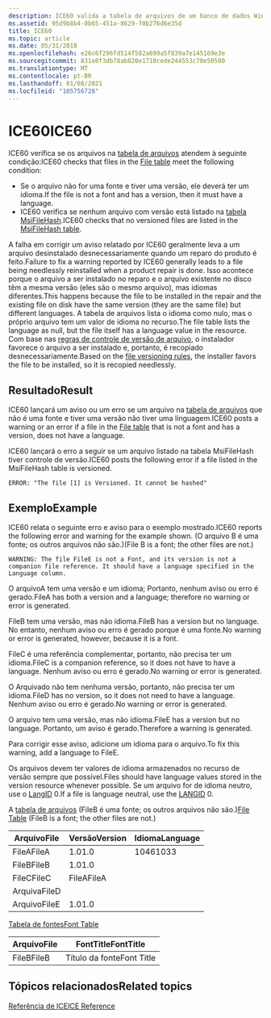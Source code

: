 ```yaml
---
description: ICE60 valida a tabela de arquivos de um banco de dados Windows Installer.
ms.assetid: 95d9b8b4-0b65-451a-8629-f0b276d6e35d
title: ICE60
ms.topic: article
ms.date: 05/31/2018
ms.openlocfilehash: e26c6f296fd514f582a699a5f839a7e145169e3e
ms.sourcegitcommit: 831e8f3db78ab820e1710cede244553c70e50500
ms.translationtype: MT
ms.contentlocale: pt-BR
ms.lasthandoff: 01/08/2021
ms.locfileid: "105756728"
---
```

# <a name="ice60"></a><span data-ttu-id="1e1c2-103">ICE60</span><span class="sxs-lookup"><span data-stu-id="1e1c2-103">ICE60</span></span>

<span data-ttu-id="1e1c2-104">ICE60 verifica se os arquivos na [tabela de arquivos](file-table.md) atendem à seguinte condição:</span><span class="sxs-lookup"><span data-stu-id="1e1c2-104">ICE60 checks that files in the [File table](file-table.md) meet the following condition:</span></span>

-   <span data-ttu-id="1e1c2-105">Se o arquivo não for uma fonte e tiver uma versão, ele deverá ter um idioma.</span><span class="sxs-lookup"><span data-stu-id="1e1c2-105">If the file is not a font and has a version, then it must have a language.</span></span>
-   <span data-ttu-id="1e1c2-106">ICE60 verifica se nenhum arquivo com versão está listado na [tabela MsiFileHash](msifilehash-table.md).</span><span class="sxs-lookup"><span data-stu-id="1e1c2-106">ICE60 checks that no versioned files are listed in the [MsiFileHash table](msifilehash-table.md).</span></span>

<span data-ttu-id="1e1c2-107">A falha em corrigir um aviso relatado por ICE60 geralmente leva a um arquivo desinstalado desnecessariamente quando um reparo do produto é feito.</span><span class="sxs-lookup"><span data-stu-id="1e1c2-107">Failure to fix a warning reported by ICE60 generally leads to a file being needlessly reinstalled when a product repair is done.</span></span> <span data-ttu-id="1e1c2-108">Isso acontece porque o arquivo a ser instalado no reparo e o arquivo existente no disco têm a mesma versão (eles são o mesmo arquivo), mas idiomas diferentes.</span><span class="sxs-lookup"><span data-stu-id="1e1c2-108">This happens because the file to be installed in the repair and the existing file on disk have the same version (they are the same file) but different languages.</span></span> <span data-ttu-id="1e1c2-109">A tabela de arquivos lista o idioma como nulo, mas o próprio arquivo tem um valor de idioma no recurso.</span><span class="sxs-lookup"><span data-stu-id="1e1c2-109">The file table lists the language as null, but the file itself has a language value in the resource.</span></span> <span data-ttu-id="1e1c2-110">Com base nas [regras de controle de versão de arquivo](file-versioning-rules.md), o instalador favorece o arquivo a ser instalado e, portanto, é recopiado desnecessariamente.</span><span class="sxs-lookup"><span data-stu-id="1e1c2-110">Based on the [file versioning rules](file-versioning-rules.md), the installer favors the file to be installed, so it is recopied needlessly.</span></span>

## <a name="result"></a><span data-ttu-id="1e1c2-111">Resultado</span><span class="sxs-lookup"><span data-stu-id="1e1c2-111">Result</span></span>

<span data-ttu-id="1e1c2-112">ICE60 lançará um aviso ou um erro se um arquivo na [tabela de arquivos](file-table.md) que não é uma fonte e tiver uma versão não tiver uma linguagem.</span><span class="sxs-lookup"><span data-stu-id="1e1c2-112">ICE60 posts a warning or an error if a file in the [File table](file-table.md) that is not a font and has a version, does not have a language.</span></span>

<span data-ttu-id="1e1c2-113">ICE60 lançará o erro a seguir se um arquivo listado na tabela MsiFileHash tiver controle de versão.</span><span class="sxs-lookup"><span data-stu-id="1e1c2-113">ICE60 posts the following error if a file listed in the MsiFileHash table is versioned.</span></span>

``` syntax
ERROR: "The file [1] is Versioned. It cannot be hashed"
```

## <a name="example"></a><span data-ttu-id="1e1c2-114">Exemplo</span><span class="sxs-lookup"><span data-stu-id="1e1c2-114">Example</span></span>

<span data-ttu-id="1e1c2-115">ICE60 relata o seguinte erro e aviso para o exemplo mostrado.</span><span class="sxs-lookup"><span data-stu-id="1e1c2-115">ICE60 reports the following error and warning for the example shown.</span></span> <span data-ttu-id="1e1c2-116">(O arquivo B é uma fonte; os outros arquivos não são.)</span><span class="sxs-lookup"><span data-stu-id="1e1c2-116">(File B is a font; the other files are not.)</span></span>

``` syntax
WARNING: The file FileE is not a Font, and its version is not a companion file reference. It should have a language specified in the Language column.
```

<span data-ttu-id="1e1c2-117">O arquivoA tem uma versão e um idioma; Portanto, nenhum aviso ou erro é gerado.</span><span class="sxs-lookup"><span data-stu-id="1e1c2-117">FileA has both a version and a language; therefore no warning or error is generated.</span></span>

<span data-ttu-id="1e1c2-118">FileB tem uma versão, mas não idioma.</span><span class="sxs-lookup"><span data-stu-id="1e1c2-118">FileB has a version but no language.</span></span> <span data-ttu-id="1e1c2-119">No entanto, nenhum aviso ou erro é gerado porque é uma fonte.</span><span class="sxs-lookup"><span data-stu-id="1e1c2-119">No warning or error is generated, however, because it is a font.</span></span>

<span data-ttu-id="1e1c2-120">FileC é uma referência complementar, portanto, não precisa ter um idioma.</span><span class="sxs-lookup"><span data-stu-id="1e1c2-120">FileC is a companion reference, so it does not have to have a language.</span></span> <span data-ttu-id="1e1c2-121">Nenhum aviso ou erro é gerado.</span><span class="sxs-lookup"><span data-stu-id="1e1c2-121">No warning or error is generated.</span></span>

<span data-ttu-id="1e1c2-122">O Arquivado não tem nenhuma versão, portanto, não precisa ter um idioma.</span><span class="sxs-lookup"><span data-stu-id="1e1c2-122">FileD has no version, so it does not need to have a language.</span></span> <span data-ttu-id="1e1c2-123">Nenhum aviso ou erro é gerado.</span><span class="sxs-lookup"><span data-stu-id="1e1c2-123">No warning or error is generated.</span></span>

<span data-ttu-id="1e1c2-124">O arquivo tem uma versão, mas não idioma.</span><span class="sxs-lookup"><span data-stu-id="1e1c2-124">FileE has a version but no language.</span></span> <span data-ttu-id="1e1c2-125">Portanto, um aviso é gerado.</span><span class="sxs-lookup"><span data-stu-id="1e1c2-125">Therefore a warning is generated.</span></span>

<span data-ttu-id="1e1c2-126">Para corrigir esse aviso, adicione um idioma para o arquivo.</span><span class="sxs-lookup"><span data-stu-id="1e1c2-126">To fix this warning, add a language to FileE.</span></span>

<span data-ttu-id="1e1c2-127">Os arquivos devem ter valores de idioma armazenados no recurso de versão sempre que possível.</span><span class="sxs-lookup"><span data-stu-id="1e1c2-127">Files should have language values stored in the version resource whenever possible.</span></span> <span data-ttu-id="1e1c2-128">Se um arquivo for de idioma neutro, use o [LangID](column-data-types.md) 0.</span><span class="sxs-lookup"><span data-stu-id="1e1c2-128">If a file is language neutral, use the [LANGID](column-data-types.md) 0.</span></span>

<span data-ttu-id="1e1c2-129">A [tabela de arquivos](file-table.md) (FileB é uma fonte; os outros arquivos não são.)</span><span class="sxs-lookup"><span data-stu-id="1e1c2-129">[File Table](file-table.md) (FileB is a font; the other files are not.)</span></span>



| <span data-ttu-id="1e1c2-130">Arquivo</span><span class="sxs-lookup"><span data-stu-id="1e1c2-130">File</span></span>  | <span data-ttu-id="1e1c2-131">Versão</span><span class="sxs-lookup"><span data-stu-id="1e1c2-131">Version</span></span> | <span data-ttu-id="1e1c2-132">Idioma</span><span class="sxs-lookup"><span data-stu-id="1e1c2-132">Language</span></span> |
|-------|---------|----------|
| <span data-ttu-id="1e1c2-133">FileA</span><span class="sxs-lookup"><span data-stu-id="1e1c2-133">FileA</span></span> | <span data-ttu-id="1e1c2-134">1.0</span><span class="sxs-lookup"><span data-stu-id="1e1c2-134">1.0</span></span>     | <span data-ttu-id="1e1c2-135">1046</span><span class="sxs-lookup"><span data-stu-id="1e1c2-135">1033</span></span>     |
| <span data-ttu-id="1e1c2-136">FileB</span><span class="sxs-lookup"><span data-stu-id="1e1c2-136">FileB</span></span> | <span data-ttu-id="1e1c2-137">1.0</span><span class="sxs-lookup"><span data-stu-id="1e1c2-137">1.0</span></span>     |          |
| <span data-ttu-id="1e1c2-138">FileC</span><span class="sxs-lookup"><span data-stu-id="1e1c2-138">FileC</span></span> | <span data-ttu-id="1e1c2-139">FileA</span><span class="sxs-lookup"><span data-stu-id="1e1c2-139">FileA</span></span>   |          |
| <span data-ttu-id="1e1c2-140">Arquiva</span><span class="sxs-lookup"><span data-stu-id="1e1c2-140">FileD</span></span> |         |          |
| <span data-ttu-id="1e1c2-141">Arquivo</span><span class="sxs-lookup"><span data-stu-id="1e1c2-141">FileE</span></span> | <span data-ttu-id="1e1c2-142">1.0</span><span class="sxs-lookup"><span data-stu-id="1e1c2-142">1.0</span></span>     |          |



 

[<span data-ttu-id="1e1c2-143">Tabela de fontes</span><span class="sxs-lookup"><span data-stu-id="1e1c2-143">Font Table</span></span>](font-table.md)



| <span data-ttu-id="1e1c2-144">Arquivo</span><span class="sxs-lookup"><span data-stu-id="1e1c2-144">File</span></span>  | <span data-ttu-id="1e1c2-145">FontTitle</span><span class="sxs-lookup"><span data-stu-id="1e1c2-145">FontTitle</span></span>  |
|-------|------------|
| <span data-ttu-id="1e1c2-146">FileB</span><span class="sxs-lookup"><span data-stu-id="1e1c2-146">FileB</span></span> | <span data-ttu-id="1e1c2-147">Título da fonte</span><span class="sxs-lookup"><span data-stu-id="1e1c2-147">Font Title</span></span> |



 

## <a name="related-topics"></a><span data-ttu-id="1e1c2-148">Tópicos relacionados</span><span class="sxs-lookup"><span data-stu-id="1e1c2-148">Related topics</span></span>

<dl> <dt>

[<span data-ttu-id="1e1c2-149">Referência de ICE</span><span class="sxs-lookup"><span data-stu-id="1e1c2-149">ICE Reference</span></span>](ice-reference.md)
</dt> </dl>

 

 



